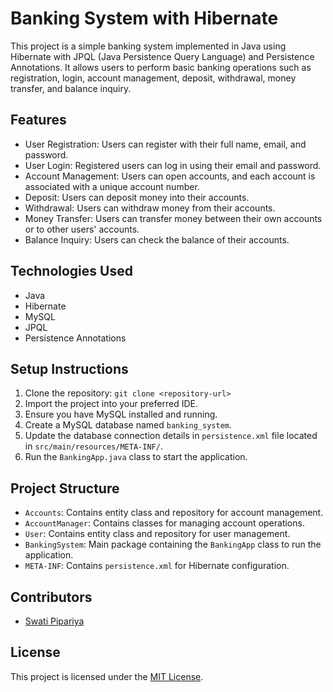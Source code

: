 # Banking System with Hibernate

This project is a simple banking system implemented in Java using Hibernate with JPQL (Java Persistence Query Language) and Persistence Annotations. It allows users to perform basic banking operations such as registration, login, account management, deposit, withdrawal, money transfer, and balance inquiry.

## Features

- User Registration: Users can register with their full name, email, and password.
- User Login: Registered users can log in using their email and password.
- Account Management: Users can open accounts, and each account is associated with a unique account number.
- Deposit: Users can deposit money into their accounts.
- Withdrawal: Users can withdraw money from their accounts.
- Money Transfer: Users can transfer money between their own accounts or to other users' accounts.
- Balance Inquiry: Users can check the balance of their accounts.

## Technologies Used

- Java
- Hibernate
- MySQL
- JPQL
- Persistence Annotations

## Setup Instructions

1. Clone the repository: `git clone <repository-url>`
2. Import the project into your preferred IDE.
3. Ensure you have MySQL installed and running.
4. Create a MySQL database named `banking_system`.
5. Update the database connection details in `persistence.xml` file located in `src/main/resources/META-INF/`.
6. Run the `BankingApp.java` class to start the application.

## Project Structure

- `Accounts`: Contains entity class and repository for account management.
- `AccountManager`: Contains classes for managing account operations.
- `User`: Contains entity class and repository for user management.
- `BankingSystem`: Main package containing the `BankingApp` class to run the application.
- `META-INF`: Contains `persistence.xml` for Hibernate configuration.

## Contributors

- [Swati Pipariya]([https://github.com/your-username](https://github.com/SwatiPipariya))

## License

This project is licensed under the [MIT License](LICENSE).
